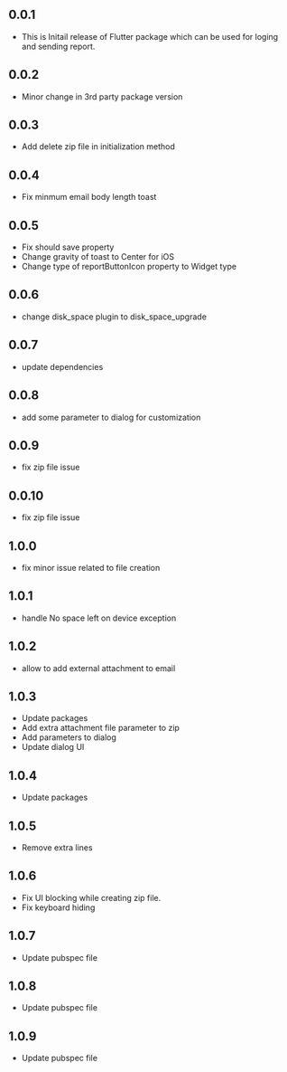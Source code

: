 ## 0.0.1
- This is Initail release of Flutter package which can be used for loging and sending report.

## 0.0.2
- Minor change in 3rd party package version

## 0.0.3
- Add delete zip file in initialization method

## 0.0.4
- Fix minmum email body length toast

## 0.0.5
- Fix should save property
- Change gravity of toast to Center for iOS
- Change type of reportButtonIcon property to Widget type

## 0.0.6
- change disk_space plugin to disk_space_upgrade

## 0.0.7
- update dependencies

## 0.0.8
- add some parameter to dialog for customization

## 0.0.9
- fix zip file issue

## 0.0.10
- fix zip file issue

## 1.0.0
- fix minor issue related to file creation

## 1.0.1
- handle No space left on device exception

## 1.0.2
- allow to add external attachment to email

## 1.0.3
- Update packages
- Add extra attachment file parameter to zip
- Add parameters to dialog
- Update dialog UI

## 1.0.4
- Update packages

## 1.0.5
- Remove extra lines

## 1.0.6
- Fix UI blocking while creating zip file. 
- Fix keyboard hiding
## 1.0.7
- Update pubspec file
## 1.0.8
- Update pubspec file
## 1.0.9
- Update pubspec file